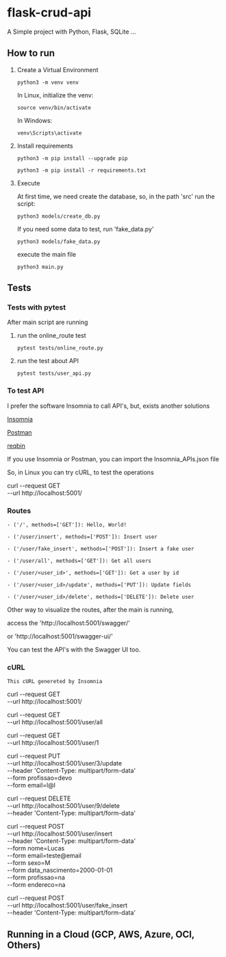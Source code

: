 # flask-crud-api
A Simple project with Python, Flask, SQLite ...




## How to run

1. Create a Virtual Environment

    `python3 -m venv venv`

    In Linux, initialize the venv:

    `source venv/bin/activate`

    In Windows:

    `venv\Scripts\activate`

2. Install requirements

    `python3 -m pip install --upgrade pip`

    `python3 -m pip install -r requirements.txt`

3. Execute

    At first time, we need create the database, so, in the path 'src' run the script:

    `python3 models/create_db.py`

    If you need some data to test, run 'fake_data.py'

    `python3 models/fake_data.py`

    execute the main file

    `python3 main.py`


## Tests


### Tests with pytest

After main script are running

1. run the online_route test

    `pytest tests/online_route.py`

2. run the test about API

    `pytest tests/user_api.py`



### To test API

I prefer the software Insomnia to call API's, but, exists another solutions

[Insomnia](https://insomnia.rest/download)

[Postman](https://www.postman.com/)

[reqbin](https://reqbin.com/)


If you use Insomnia or Postman, you can import the Insomnia_APIs.json file


So, in Linux you can try cURL, to test the operations

curl --request GET \
  --url http://localhost:5001/


### Routes

    - ('/', methods=['GET']): Hello, World!

    - ('/user/insert', methods=['POST']): Insert user

    - ('/user/fake_insert', methods=['POST']): Insert a fake user

    - ('/user/all', methods=['GET']): Get all users

    - ('/user/<user_id>', methods=['GET']): Get a user by id

    - ('/user/<user_id>/update', methods=['PUT']): Update fields

    - ('/user/<user_id>/delete', methods=['DELETE']): Delete user


Other way to visualize the routes, after the main is running,

access the 'http://localhost:5001/swagger/' 

or 'http://localhost:5001/swagger-ui/'

You can test the API's with the Swagger UI too.



### cURL

    This cURL genereted by Insomnia

curl --request GET \
  --url http://localhost:5001/

curl --request GET \
  --url http://localhost:5001/user/all

curl --request GET \
  --url http://localhost:5001/user/1

curl --request PUT \
  --url http://localhost:5001/user/3/update \
  --header 'Content-Type: multipart/form-data' \
  --form profissao=devo \
  --form email=l@l

curl --request DELETE \
  --url http://localhost:5001/user/9/delete \
  --header 'Content-Type: multipart/form-data'

curl --request POST \
  --url http://localhost:5001/user/insert \
  --header 'Content-Type: multipart/form-data' \
  --form nome=Lucas \
  --form email=teste@email \
  --form sexo=M \
  --form data_nascimento=2000-01-01 \
  --form profissao=na \
  --form endereco=na

curl --request POST \
  --url http://localhost:5001/user/fake_insert \
  --header 'Content-Type: multipart/form-data'



## Running in a Cloud (GCP, AWS, Azure, OCI, Others)




